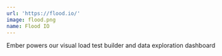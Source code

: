 ```yaml
---
url: 'https://flood.io/'
image: flood.png
name: Flood IO
---
```

Ember powers our visual load test builder and data exploration dashboard